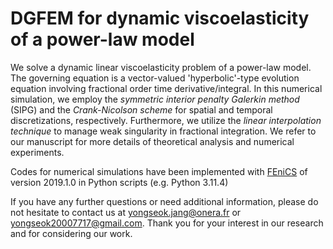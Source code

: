 # DGFEM for dynamic viscoelasticity of a power-law model

We solve a dynamic linear viscoelasticity problem of a power-law model.
The governing equation is a vector-valued 'hyperbolic'-type evolution equation involving fractional order time derivative/integral.
In this numerical simulation, we employ the *symmetric interior penalty Galerkin method* (SIPG) and the *Crank-Nicolson scheme* for spatial and temporal discretizations, respectively.
Furthermore, we utilize the *linear interpolation technique* to manage weak singularity in fractional integration.
We refer to our manuscript for more details of theoretical analysis and numerical experiments.

Codes for numerical simulations have been implemented with [FEniCS](https://fenicsproject.org) of version 2019.1.0 in Python scripts (e.g. Python 3.11.4)

If you have any further questions or need additional information, please do not hesitate to contact us at <yongseok.jang@onera.fr> or <yongseok20007717@gmail.com>.  Thank you for your interest in our research and for considering our work.
